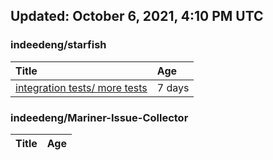## Updated: October 6, 2021, 4:10 PM UTC


### indeedeng/starfish
|**Title**|**Age**|
|:----|:----|
|[integration tests/ more tests](https://github.com/indeedeng/starfish/issues/117)|7&nbsp;days|


### indeedeng/Mariner-Issue-Collector
|**Title**|**Age**|
|:----|:----|